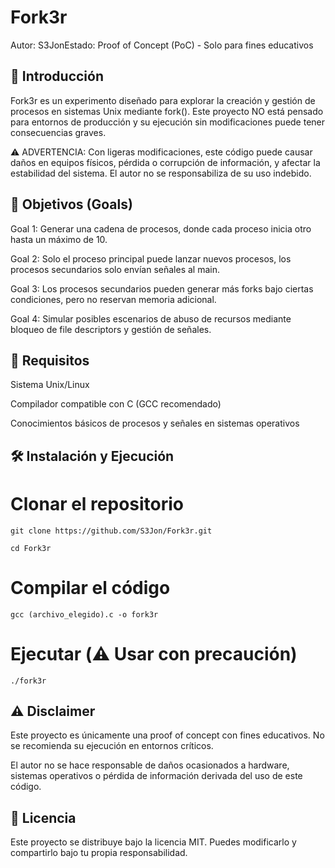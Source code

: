 Fork3r
======

Autor: S3JonEstado: Proof of Concept (PoC) - Solo para fines educativos

🚀 Introducción
------

Fork3r es un experimento diseñado para explorar la creación y gestión de procesos en sistemas Unix mediante fork(). Este proyecto NO está pensado para entornos de producción y su ejecución sin modificaciones puede tener consecuencias graves.

⚠️ ADVERTENCIA: Con ligeras modificaciones, este código puede causar daños en equipos físicos, pérdida o corrupción de información, y afectar la estabilidad del sistema. El autor no se responsabiliza de su uso indebido.

🎯 Objetivos (Goals)
------

Goal 1: Generar una cadena de procesos, donde cada proceso inicia otro hasta un máximo de 10.

Goal 2: Solo el proceso principal puede lanzar nuevos procesos, los procesos secundarios solo envían señales al main.

Goal 3: Los procesos secundarios pueden generar más forks bajo ciertas condiciones, pero no reservan memoria adicional.

Goal 4: Simular posibles escenarios de abuso de recursos mediante bloqueo de file descriptors y gestión de señales.

🔧 Requisitos
------

Sistema Unix/Linux

Compilador compatible con C (GCC recomendado)

Conocimientos básicos de procesos y señales en sistemas operativos

🛠 Instalación y Ejecución
------

# Clonar el repositorio
```
git clone https://github.com/S3Jon/Fork3r.git
```
```
cd Fork3r
```

# Compilar el código
```
gcc (archivo_elegido).c -o fork3r
```

# Ejecutar (⚠️ Usar con precaución)
```
./fork3r
```

⚠️ Disclaimer
------

Este proyecto es únicamente una proof of concept con fines educativos. No se recomienda su ejecución en entornos críticos.

El autor no se hace responsable de daños ocasionados a hardware, sistemas operativos o pérdida de información derivada del uso de este código.

📜 Licencia
------

Este proyecto se distribuye bajo la licencia MIT. Puedes modificarlo y compartirlo bajo tu propia responsabilidad.


